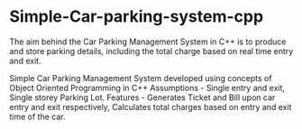 # Simple-Car-parking-system-cpp
The aim behind the Car Parking Management System in C++ is to produce and store parking details, including the total charge based on real time entry and exit.

Simple Car Parking Management System developed using concepts of Object Oriented Programming in C++
Assumptions - Single entry and exit, Single storey Parking Lot.
Features - Generates Ticket and Bill upon car entry and exit respectively, Calculates total charges based on entry and exit time of the car.
